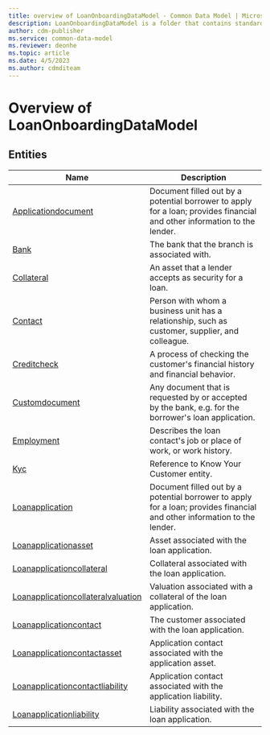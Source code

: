 ```yaml
---
title: overview of LoanOnboardingDataModel - Common Data Model | Microsoft Docs
description: LoanOnboardingDataModel is a folder that contains standard entities related to the Common Data Model.
author: cdm-publisher
ms.service: common-data-model
ms.reviewer: deonhe
ms.topic: article
ms.date: 4/5/2023
ms.author: cdmditeam
---
```


# Overview of LoanOnboardingDataModel


## Entities

|Name|Description|
|---|---|
|[Applicationdocument](Applicationdocument.md)|Document filled out by a potential borrower to apply for a loan; provides financial and other information to the lender.|
|[Bank](Bank.md)|The bank that the branch is associated with.|
|[Collateral](Collateral.md)|An asset that a lender accepts as security for a loan.|
|[Contact](Contact.md)|Person with whom a business unit has a relationship, such as customer, supplier, and colleague.|
|[Creditcheck](Creditcheck.md)|A process of checking the customer's financial history and financial behavior.|
|[Customdocument](Customdocument.md)|Any document that is requested by or accepted by the bank, e.g. for the borrower's loan application.|
|[Employment](Employment.md)|Describes the loan contact's job or place of work, or work history.|
|[Kyc](Kyc.md)|Reference to Know Your Customer entity.|
|[Loanapplication](Loanapplication.md)|Document filled out by a potential borrower to apply for a loan; provides financial and other information to the lender.|
|[Loanapplicationasset](Loanapplicationasset.md)|Asset associated with the loan application.|
|[Loanapplicationcollateral](Loanapplicationcollateral.md)|Collateral associated with the loan application.|
|[Loanapplicationcollateralvaluation](Loanapplicationcollateralvaluation.md)|Valuation associated with a collateral of the loan application.|
|[Loanapplicationcontact](Loanapplicationcontact.md)|The customer associated with the loan application.|
|[Loanapplicationcontactasset](Loanapplicationcontactasset.md)|Application contact associated with the application asset.|
|[Loanapplicationcontactliability](Loanapplicationcontactliability.md)|Application contact associated with the application liability.|
|[Loanapplicationliability](Loanapplicationliability.md)|Liability associated with the loan application.|
